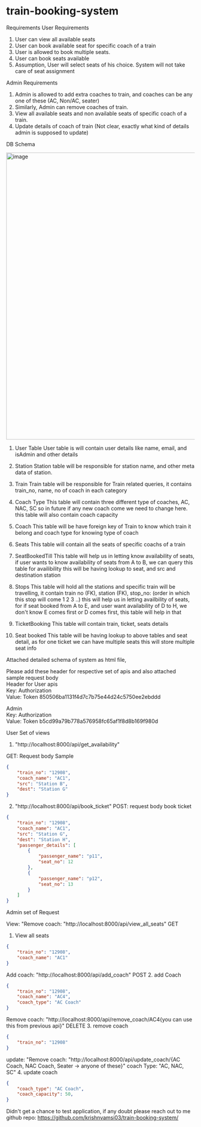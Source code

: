 # train-booking-system

Requirements
User Requirements

1. User can view all available seats
2. User can book available seat for specific coach of a train
3. User is allowed to book multiple seats.
4. User can book seats available
5. Assumption, User will select seats of his choice. System will not take care of seat assignment

Admin Requirements

1. Admin is allowed to add extra coaches to train, and coaches can be any one of these (AC, Non/AC, seater)
2. Similarly, Admin can remove coaches of train.
3. View all available seats and non available seats of specific coach of a train.
4. Update details of coach of train (Not clear, exactly what kind of details admin is supposed to update)

DB Schema

<img width="766" alt="image" src="https://user-images.githubusercontent.com/50523101/158023305-ff264c73-b7d1-42e3-be29-9591547d67d6.png">

1. User Table
   User table is will contain user details like name, email, and isAdmin and other details

2. Station
   Station table will be responsible for station name, and other meta data of station.

3. Train
   Train table will be responsible for Train related queries, it contains train_no, name, no of coach in each category

4. Coach Type
   This table will contain three different type of coaches, AC, NAC, SC so in future if any new coach come we need to change here. this table will also contain coach capacity

5. Coach
   This table will be have foreign key of Train to know which train it belong and coach type for knowing type of coach

6. Seats
   This table will contain all the seats of specific coachs of a train

7. SeatBookedTill
   This table will help us in letting know availability of seats, if user wants to know availability of seats from A to B, we can query this table for availibility
   this will be having lookup to seat, and src and destination station

8. Stops
   This table will hold all the stations and specific train will be travelling, it contain train no (FK), station (FK), stop_no: (order in which this stop will come 1 2 3 ..)
   this will help us in letting availbility of seats, for if seat booked from A to E, and user want availability of D to H, we don't know E comes first or D comes first, this table will help in that

9. TicketBooking
   This table will contain train, ticket, seats details

10. Seat booked
    This table will be having lookup to above tables and seat detail, as for one ticket we can have multiple seats this will store multiple seat info

Attached detailed schema of system as html file,

Please add these header for respective set of apis and also attached sample request body  <br>
Header for User apis <br>
Key: Authorization  <br>
Value: Token 850506ba1131f4d7c7b75e44d24c5750ee2ebddd  <br>

Admin  <br>
Key: Authorization  <br>
Value: Token b5cd99a79b778a576958fc65af1f8d8b169f980d  <br>

User Set of views
1. "http://localhost:8000/api/get_availability"

GET: Request body
Sample
```json
{
    "train_no": "12908",
    "coach_name": "AC1",
    "src": "Station B",
    "dest": "Station G"
}
```
2. "http://localhost:8000/api/book_ticket"
POST: request body
book ticket
```json
{
    "train_no": "12908",
    "coach_name": "AC1",
    "src": "Station G",
    "dest": "Station H",
    "passenger_details": [
        {
            "passenger_name": "p11",
            "seat_no": 12
        },
        {
            "passenger_name": "p12",
            "seat_no": 13
        }
    ]
}
```

Admin set of Request


View: "Remove coach: "http://localhost:8000/api/view_all_seats"
GET
1. View all seats
```json
{
    "train_no": "12908",
    "coach_name": "AC1"
}
```
Add coach: "http://localhost:8000/api/add_coach"
POST
2. add Coach
```json
{
    "train_no": "12908",
    "coach_name": "AC4", 
    "coach_type": "AC Coach"
}
```
Remove coach: "http://localhost:8000/api/remove_coach/AC4{you can use this from previous api}"
DELETE
3. remove coach
```json
{
    "train_no": "12908"
}
```
update: "Remove coach: "http://localhost:8000/api/update_coach/{AC Coach, NAC Coach, Seater -> anyone of these}"
coach Type: "AC, NAC, SC"
4. update coach
```json
{
    "coach_type": "AC Coach",
    "coach_capacity": 50,
}
```

Didn't get a chance to test application, if any doubt please reach out to me <br>
github repo: https://github.com/krishnvamsi03/train-booking-system/
